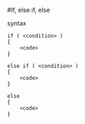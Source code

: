 #If, else if, else

syntax
    
    if ( <condition> )
    {
        <code>
    }
    
    else if ( <condition> )
    {
        <code>
    }
    
    else 
    {
        <code>
    } 

